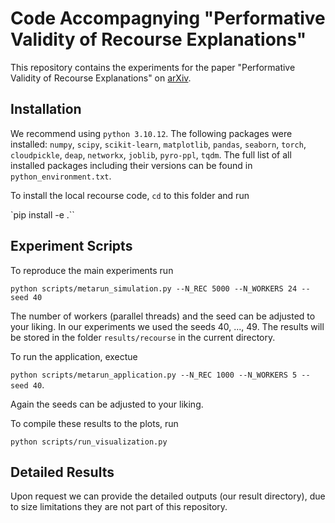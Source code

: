 # Code Accompagnying "Performative Validity of Recourse Explanations"

This repository contains the experiments for the paper "Performative Validity of Recourse Explanations" on [arXiv](https://arxiv.org/pdf/2506.15366).

## Installation

We recommend using `python 3.10.12`. The following packages were installed: `numpy`, `scipy`, `scikit-learn`, `matplotlib`, `pandas`, `seaborn`, `torch`, `cloudpickle`, `deap`, `networkx`, `joblib`, `pyro-ppl`, `tqdm`.
The full list of all installed packages including their versions can be found in `python_environment.txt`.

To install the local recourse code, `cd` to this folder and run

`pip install -e .``

## Experiment Scripts

To reproduce the main experiments run

`python scripts/metarun_simulation.py --N_REC 5000 --N_WORKERS 24 --seed 40`

The number of workers (parallel threads) and the seed can be adjusted to your liking. In our experiments we used the seeds 40, ..., 49.
The results will be stored in the folder `results/recourse` in the current directory.

To run the application, exectue

`python scripts/metarun_application.py --N_REC 1000 --N_WORKERS 5 --seed 40`.

Again the seeds can be adjusted to your liking.

To compile these results to the plots, run

`python scripts/run_visualization.py`

## Detailed Results

Upon request we can provide the detailed outputs (our result directory), due to size limitations they are not part of this repository.
